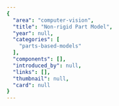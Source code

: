 ```yaml
---
{
  "area": "computer-vision",
  "title": "Non-rigid Part Model",
  "year": null,
  "categories": [
    "parts-based-models"
  ],
  "components": [],
  "introduced_by": null,
  "links": [],
  "thumbnail": null,
  "card": null
}
---
```


